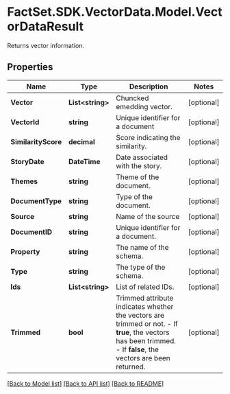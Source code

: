 # FactSet.SDK.VectorData.Model.VectorDataResult
Returns vector information.

## Properties

Name | Type | Description | Notes
------------ | ------------- | ------------- | -------------
**Vector** | **List&lt;string&gt;** | Chuncked emedding vector. | [optional] 
**VectorId** | **string** | Unique identifier for a document | [optional] 
**SimilarityScore** | **decimal** | Score indicating the similarity. | [optional] 
**StoryDate** | **DateTime** | Date associated with the story. | [optional] 
**Themes** | **string** | Theme of the document. | [optional] 
**DocumentType** | **string** | Type of the document. | [optional] 
**Source** | **string** | Name of the source | [optional] 
**DocumentID** | **string** | Unique identifier for a document. | [optional] 
**Property** | **string** | The name of the schema. | [optional] 
**Type** | **string** | The type of the schema. | [optional] 
**Ids** | **List&lt;string&gt;** | List of related IDs. | [optional] 
**Trimmed** | **bool** | Trimmed attribute indicates whether the vectors are trimmed or not.  - If **true**, the vectors has been trimmed.   - If **false**, the vectors are been returned.  | [optional] 

[[Back to Model list]](../README.md#documentation-for-models) [[Back to API list]](../README.md#documentation-for-api-endpoints) [[Back to README]](../README.md)

